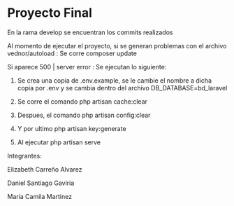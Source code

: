 # Proyecto Final

En la rama develop se encuentran los commits realizados

Al momento de ejecutar el proyecto, si se generan problemas con el archivo vednor/autoload : Se corre composer update

Si aparece 500 | server error : Se ejecutan lo siguiente:

1. Se crea una copia de .env.example, se le cambie el nombre a dicha copia por .env y se cambia dentro del archivo DB_DATABASE=bd_laravel

2. Se corre el comando php artisan cache:clear
 
3. Despues, el comando php artisan config:clear

4. Y por ultimo php artisan key:generate

5. Al ejecutar php artisan serve



Integrantes: 

Elizabeth Carreño Alvarez

Daniel Santiago Gaviria

Maria Camila Martinez
